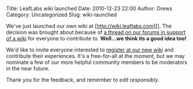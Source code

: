Title: LeafLabs wiki launched
Date: 2010-12-23 22:00
Author: Drews
Category: Uncategorized
Slug: wiki-launched

We've just launched our own wiki at [http://wiki.leaflabs.com][]. The decision
was brought about because of [a thread on our forums in support of a wiki][]
for everyone to contribute to. **Well...we think its a good idea too!**

We'd like to invite everyone interested to [register at our new wiki][] and
contribute their experiences. It's a free-for-all at the moment, but we may
nominate a few of our more helpful community members to be moderators in the
near future.

Thank you for the feedback, and remember to *edit responsibly*.

  [http://wiki.leaflabs.com]: http://wiki.leaflabs.com
  [a thread on our forums in support of a wiki]: http://forums.leaflabs.com/topic.php?id=576#post-3147
  [register at our new wiki]: http://wiki.leaflabs.com/index.php?title=Special:UserLogin&type=signup&returnto=Main_Page
